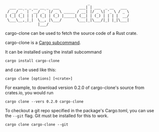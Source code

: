                                           _                  
      ___ __ _ _ __ __ _  ___         ___| | ___  _ __   ___ 
     / __/ _` | '__/ _` |/ _ \ _____ / __| |/ _ \| '_ \ / _ \
    | (_| (_| | | | (_| | (_) |_____| (__| | (_) | | | |  __/
     \___\__,_|_|  \__, |\___/       \___|_|\___/|_| |_|\___|
                   |___/                                     

cargo-clone can be used to fetch the source code of a Rust crate.

cargo-clone is a [Cargo subcommand](https://github.com/rust-lang/cargo/wiki/Third-party-cargo-subcommands).

It can be installed using the install subcommand

    cargo install cargo-clone

and can be used like this:

    cargo clone [options] [<crate>]

For example, to download version 0.2.0 of cargo-clone's source from crates.io, you would run

    cargo clone --vers 0.2.0 cargo-clone

To checkout a git repo specified in the package's Cargo.toml, you can use the `--git` flag.
Git must be installed for this to work.

    cargo clone cargo-clone --git

